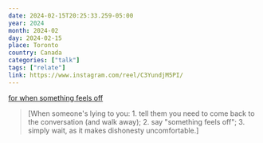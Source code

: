 ```yaml
---
date: 2024-02-15T20:25:33.259-05:00
year: 2024
month: 2024-02
day: 2024-02-15
place: Toronto
country: Canada
categories: ["talk"]
tags: ["relate"]
link: https://www.instagram.com/reel/C3YundjM5PI/
---
```

[for when something feels off](https://www.instagram.com/reel/C3YundjM5PI/)

> [When someone's lying to you: 1. tell them you need to come back to the conversation (and walk away); 2. say "something feels off"; 3. simply wait, as it makes dishonesty uncomfortable.]

